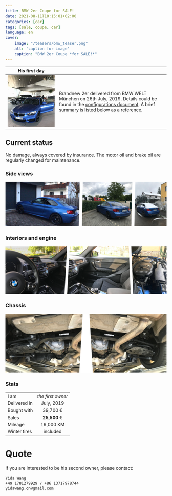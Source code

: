```yaml
---
title: BMW 2er Coupe for SALE! 
date: 2021-08-11T10:15:01+02:00
categories: [car]
tags: [sale, coupe, car]
language: en
cover:
    image: "/teasers/bmw_teaser.png"
    alt: 'caption for image'
    caption: "BMW 2er Coupe *for SALE!*"
---
```


| His first day |  |
| :-: | :-- |
![teaser](images/bmw_front.png#center) | Brandnew 2er delivered from BMW WELT München on 26th July, 2019. Details could be found in the [configurations document](/BMW_218i_Coupe_Yida.pdf). A brief summary is listed below as a reference.


## Current status
No damage, always covered by insurance. The motor oil and brake oil are regularly changed for maintenance.

### Side views 
![objects](images/bmw_side.png#center)

### Interiors and engine
![objects](images/bmw_interior.png#center)

### Chassis
![objects](images/bmw_bottom.png#center)

### Stats
|          |      |
|----------|:-------------:|
| I am | *the first owner* |
| Delivered in | July, 2019 |
| Bought with | 39,700 € | 
| Sales | **25,500** € |
| Mileage | 19,000 KM |
| Winter tires| included |

# Quote
If you are interested to be his second owner, please contact:

```
Yida Wang
+49 1781279929 / +86 13717978744
yidawang.cn@gmail.com
```
